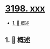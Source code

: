 # [3198. xxx](https://github.com/Tdahuyou/TNotes.leetcode/tree/main/notes/3198.%20xxx)

<!-- region:toc -->

- [1. 📝 概述](#1--概述)

<!-- endregion:toc -->

## 1. 📝 概述
